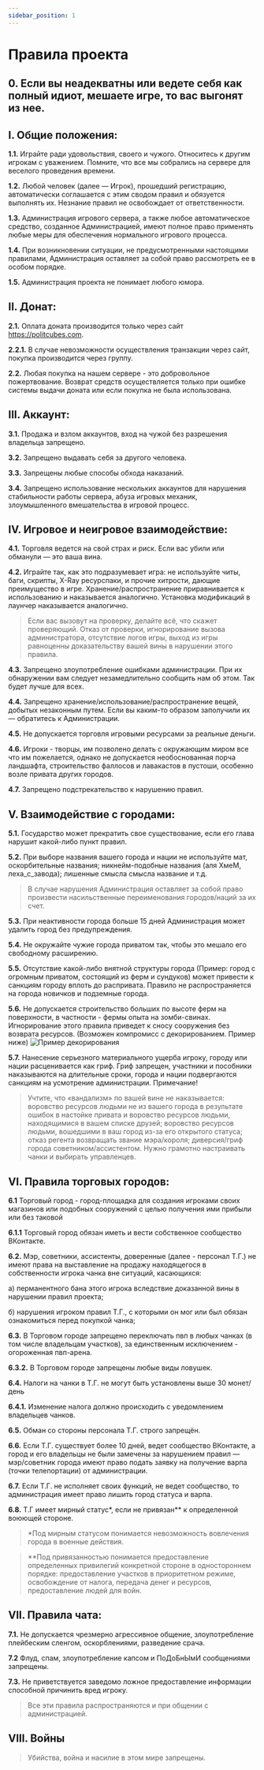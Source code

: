 ```yaml
---
sidebar_position: 1
---
```


# Правила проекта

## 0. Если вы неадекватны или ведете себя как полный идиот, мешаете игре, то вас выгонят из нее.

## I. Общие положения: ##

**1.1.** Играйте ради удовольствия, своего и чужого. Относитесь к другим игрокам с уважением. Помните, что все мы собрались на сервере для веселого проведения времени.

**1.2.** Любой человек (далее — Игрок), прошедший регистрацию, автоматически соглашается с этим сводом правил и обязуется выполнять их. Незнание правил не освобождает от ответственности.

**1.3.** Администрация игрового сервера, а также любое автоматическое средство, созданное Администрацией, имеют полное право применять любые меры для обеспечения нормального игрового процесса.

**1.4.** При возникновении ситуации, не предусмотренными настоящими правилами, Администрация оставляет за собой право рассмотреть ее в особом порядке.

**1.5.** Администрация проекта не понимает любого юмора.

## II. Донат: ##

**2.1.** Оплата доната производится только через сайт https://politcubes.com.

**2.2.1.** В случае невозможности осуществления транзакции через сайт, покупка производится через группу.

**2.2.** Любая покупка на нашем сервере - это добровольное пожертвование. Возврат средств осуществляется только при ошибке системы выдачи доната или если покупка не была использована.

## III. Аккаунт: ##

**3.1.** Продажа и взлом аккаунтов, вход на чужой без разрешения владельца запрещено.

**3.2.** Запрещено выдавать себя за другого человека. 

**3.3.** Запрещены любые способы обхода наказаний.

**3.4.** Запрещено использование нескольких аккаунтов для нарушения стабильности работы сервера, абуза игровых механик, злоумышленного вмешательства в игровой процесс.


## IV. Игровое и неигровое взаимодействие: ##

**4.1.** Торговля ведется на свой страх и риск. Если вас убили или обманули — это ваша вина. 

**4.2.** Играйте так, как это подразумевает игра: не используйте читы, баги, скрипты, X-Ray ресурспаки, и прочие хитрости, дающие преимущество в игре. Хранение/распространение приравнивается к использованию и наказывается аналогично. Установка модификаций в лаунчер наказывается аналогично.
>Если вас вызовут на проверку, делайте всё, что скажет проверяющий.
>Отказ от проверки, игнорирование вызова администратора, отсутствие логов игры, выход из игры равноценны доказательству вашей вины в нарушении этого правила. 

**4.3.** Запрещено злоупотребление ошибками администрации. При их обнаружении вам следует незамедлительно сообщить нам об этом. Так будет лучше для всех.  

**4.4.** Запрещено хранение/использование/распространение вещей, добытых незаконным путем. Если вы каким-то образом заполучили их — обратитесь к Администрации.

**4.5.** Не допускается торговля игровыми ресурсами за реальные деньги. 

**4.6.** Игроки - творцы, им позволено делать с окружающим миром все что им пожелается, однако не допускается необоснованная порча ландшафта, строительство фаллосов и лавакастов в пустоши, особенно возле привата других городов.

**4.7.** Запрещено подстрекательство к нарушению правил.

## V. Взаимодействие с городами: ##

**5.1.** Государство может прекратить свое существование, если его глава нарушит какой-либо пункт правил. 

**5.2.** При выборе названия вашего города и нации не используйте мат, оскорбительные названия; никнейм-подобные названия (аля ХмеМ, леха_с_завода); лишенные смысла смысла название и т.д.
>В случае нарушения Администрация оставляет за собой право произвести насильственные переименования городов/наций за их счет.

**5.3.** При неактивности города больше 15 дней Администрация может удалить город без предупреждения.

**5.4.** Не окружайте чужие города приватом так, чтобы это мешало его свободному расширению.

**5.5.** Отсутствие какой-либо внятной структуры города (Пример: город с огромным приватом, состоящий из ферм и сундуков) может привести к санкциям городу вплоть до распривата. Правило не распространяется на города новичков и подземные города.

**5.6.** Не допускается строительство больших по высоте ферм на поверхности, в частности - фермы опыта на зомби-свинах. Игнорирование этого правила приведет к сносу сооружения без возврата ресурсов. (Возможен компромисс с декорированием. Пример ниже)
![Пример декорирования](https://sun9-71.userapi.com/impg/B1owQc5Z-vG20Ra_oSM9JhWDRiXrN7tuwLCuDA/fcBF96BQQ74.jpg?size=1920x1027&quality=96&sign=67b039dd29f9fbf6517c9b6b8d0ded81&type=album)

**5.7.** Нанесение серьезного материального ущерба игроку, городу или нации расценивается как гриф. Гриф запрещен, участники и пособники наказываются на длительные сроки, города и нации подвергаются санкциям на усмотрение администрации.
Примечание!

>Учтите, что «вандализм» по вашей вине не наказывается: воровство ресурсов людьми не из вашего города в результате ошибок в настойке привата и воровство ресурсов людьми, находящимися в вашем списке друзей; воровство ресурсов людьми, вошедшими в ваш город из-за его открытого статуса; отказ регента возвращать звание мэра/короля; диверсия/гриф города советником/ассистентом. Нужно грамотно настраивать чанки и выбирать управленцев.

## VI. Правила торговых городов: ##

**6.1** Торговый город - город-площадка для создания игроками своих магазинов или подобных сооружений с целью получения ими прибыли или без таковой

**6.1.1** Торговый город обязан иметь и вести собственное сообщество ВКонтакте.

**6.2.** Мэр, советники, ассистенты, доверенные (далее - персонал Т.Г.) не имеют права на выставление на продажу находящегося в собственности игрока чанка вне ситуаций, касающихся:

а) перманентного бана этого игрока вследствие доказанной вины в нарушении правил проекта;

б) нарушения игроком правил Т.Г., с которыми он мог или был обязан ознакомиться перед покупкой чанка;

**6.3.** В Торговом городе запрещено переключать пвп в любых чанках (в том числе владельцам участков), за единственным исключением - огороженная пвп-арена.

**6.3.2.** В Торговом городе запрещены любые виды ловушек.

**6.4.** Налоги на чанки в Т.Г. не могут быть установлены выше 30 монет/день

**6.4.1.** Изменение налога должно происходить с уведомлением владельцев чанков.

**6.5.** Обман со стороны персонала Т.Г. строго запрещён.

**6.6.** Если Т.Г. существует более 10 дней, ведет сообщество ВКонтакте, а город и его владельцы не были замечены за нарушением правил — мэр/советник города имеют право подать заявку на получение варпа (точки телепортации) от администрации.

**6.7.** Если Т.Г. не исполняет своих функций, не ведет сообщество, то администрация имеет право лишить город статуса и варпа.

**6.8.** Т.Г имеет мирный статус*, если не привязан** к определенной воюющей стороне.

>*Под мирным статусом понимается невозможность вовлечения города в военные действия.

>**Под привязанностью понимается предоставление определенных привилегий конкретной стороне в одностороннем порядке: предоставление участков в приоритетном режиме, освобождение от налога, передача денег и ресурсов, предоставление людей для войн.

## VII. Правила чата: ##

**7.1.** Не допускается чрезмерно агрессивное общение, злоупотребление плейбеским сленгом, оскорблениями, разведение срача. 

**7.2** Флуд, спам, злоупотребление капсом и ПоДоБнЫмИ сообщениями запрещены.

**7.3.** Не приветствуется заведомо ложное предоставление информации способной причинить вред игроку.
>Все эти правила распространяются и при общении с администрацией.

## VIII. Войны ##
> Убийства, война и насилие в этом мире запрещены. 


